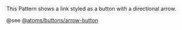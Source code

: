 This Pattern shows a link styled as a button with a directional arrow.

@see [@atoms/buttons/arrow-button](https://mayflower.digital.mass.gov/patternlab/?p=atoms-arrow-button)

